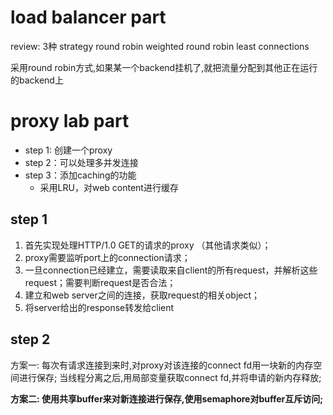 # load balancer part
review: 3种 strategy
round robin
weighted round robin
least connections

采用round robin方式,如果某一个backend挂机了,就把流量分配到其他正在运行的backend上

# proxy lab part

- step 1: 创建一个proxy
- step 2：可以处理多并发连接
- step 3：添加caching的功能
  - 采用LRU，对web content进行缓存

## step 1
1. 首先实现处理HTTP/1.0 GET的请求的proxy （其他请求类似）；
2. proxy需要监听port上的connection请求；
3. 一旦connection已经建立，需要读取来自client的所有request，并解析这些request；需要判断request是否合法；
4. 建立和web server之间的连接，获取request的相关object；
5. 将server给出的response转发给client

## step 2

方案一:
每次有请求连接到来时,对proxy对该连接的connect fd用一块新的内存空间进行保存;
当线程分离之后,用局部变量获取connect fd,并将申请的新内存释放;

**方案二:
使用共享buffer来对新连接进行保存,使用semaphore对buffer互斥访问;**